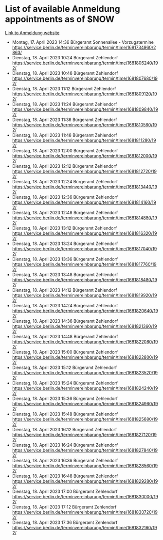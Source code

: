 # List of available Anmeldung appointments as of $NOW
[Link to Anmeldung website](https://service.berlin.de/terminvereinbarung/termin/tag.php?termin=1&anliegen[]=120686&dienstleisterlist=122210,122217,327316,122219,327312,122227,327314,122231,327346,122243,327348,122254,122252,329742,122260,329745,122262,329748,122271,327278,122273,327274,122277,327276,330436,122280,327294,122282,327290,122284,327292,122291,327270,122285,327266,122286,327264,122296,327268,150230,329760,122297,327286,122294,327284,122312,329763,122314,329775,122304,327330,122311,327334,122309,327332,317869,122281,327352,122279,329772,122283,122276,327324,122274,327326,122267,329766,122246,327318,122251,327320,122257,327322,122208,327298,122226,327300&herkunft=http%3A%2F%2Fservice.berlin.de%2Fdienstleistung%2F120686%2F)
- Montag, 17. April 2023 14:36 Bürgeramt Sonnenallee - Vorzugstermine https://service.berlin.de/terminvereinbarung/termin/time/1681734960/2863/
- Dienstag, 18. April 2023 10:24 Bürgeramt Zehlendorf https://service.berlin.de/terminvereinbarung/termin/time/1681806240/192/
- Dienstag, 18. April 2023 10:48 Bürgeramt Zehlendorf https://service.berlin.de/terminvereinbarung/termin/time/1681807680/192/
- Dienstag, 18. April 2023 11:12 Bürgeramt Zehlendorf https://service.berlin.de/terminvereinbarung/termin/time/1681809120/192/
- Dienstag, 18. April 2023 11:24 Bürgeramt Zehlendorf https://service.berlin.de/terminvereinbarung/termin/time/1681809840/192/
- Dienstag, 18. April 2023 11:36 Bürgeramt Zehlendorf https://service.berlin.de/terminvereinbarung/termin/time/1681810560/192/
- Dienstag, 18. April 2023 11:48 Bürgeramt Zehlendorf https://service.berlin.de/terminvereinbarung/termin/time/1681811280/192/
- Dienstag, 18. April 2023 12:00 Bürgeramt Zehlendorf https://service.berlin.de/terminvereinbarung/termin/time/1681812000/192/
- Dienstag, 18. April 2023 12:12 Bürgeramt Zehlendorf https://service.berlin.de/terminvereinbarung/termin/time/1681812720/192/
- Dienstag, 18. April 2023 12:24 Bürgeramt Zehlendorf https://service.berlin.de/terminvereinbarung/termin/time/1681813440/192/
- Dienstag, 18. April 2023 12:36 Bürgeramt Zehlendorf https://service.berlin.de/terminvereinbarung/termin/time/1681814160/192/
- Dienstag, 18. April 2023 12:48 Bürgeramt Zehlendorf https://service.berlin.de/terminvereinbarung/termin/time/1681814880/192/
- Dienstag, 18. April 2023 13:12 Bürgeramt Zehlendorf https://service.berlin.de/terminvereinbarung/termin/time/1681816320/192/
- Dienstag, 18. April 2023 13:24 Bürgeramt Zehlendorf https://service.berlin.de/terminvereinbarung/termin/time/1681817040/192/
- Dienstag, 18. April 2023 13:36 Bürgeramt Zehlendorf https://service.berlin.de/terminvereinbarung/termin/time/1681817760/192/
- Dienstag, 18. April 2023 13:48 Bürgeramt Zehlendorf https://service.berlin.de/terminvereinbarung/termin/time/1681818480/192/
- Dienstag, 18. April 2023 14:12 Bürgeramt Zehlendorf https://service.berlin.de/terminvereinbarung/termin/time/1681819920/192/
- Dienstag, 18. April 2023 14:24 Bürgeramt Zehlendorf https://service.berlin.de/terminvereinbarung/termin/time/1681820640/192/
- Dienstag, 18. April 2023 14:36 Bürgeramt Zehlendorf https://service.berlin.de/terminvereinbarung/termin/time/1681821360/192/
- Dienstag, 18. April 2023 14:48 Bürgeramt Zehlendorf https://service.berlin.de/terminvereinbarung/termin/time/1681822080/192/
- Dienstag, 18. April 2023 15:00 Bürgeramt Zehlendorf https://service.berlin.de/terminvereinbarung/termin/time/1681822800/192/
- Dienstag, 18. April 2023 15:12 Bürgeramt Zehlendorf https://service.berlin.de/terminvereinbarung/termin/time/1681823520/192/
- Dienstag, 18. April 2023 15:24 Bürgeramt Zehlendorf https://service.berlin.de/terminvereinbarung/termin/time/1681824240/192/
- Dienstag, 18. April 2023 15:36 Bürgeramt Zehlendorf https://service.berlin.de/terminvereinbarung/termin/time/1681824960/192/
- Dienstag, 18. April 2023 15:48 Bürgeramt Zehlendorf https://service.berlin.de/terminvereinbarung/termin/time/1681825680/192/
- Dienstag, 18. April 2023 16:12 Bürgeramt Zehlendorf https://service.berlin.de/terminvereinbarung/termin/time/1681827120/192/
- Dienstag, 18. April 2023 16:24 Bürgeramt Zehlendorf https://service.berlin.de/terminvereinbarung/termin/time/1681827840/192/
- Dienstag, 18. April 2023 16:36 Bürgeramt Zehlendorf https://service.berlin.de/terminvereinbarung/termin/time/1681828560/192/
- Dienstag, 18. April 2023 16:48 Bürgeramt Zehlendorf https://service.berlin.de/terminvereinbarung/termin/time/1681829280/192/
- Dienstag, 18. April 2023 17:00 Bürgeramt Zehlendorf https://service.berlin.de/terminvereinbarung/termin/time/1681830000/192/
- Dienstag, 18. April 2023 17:12 Bürgeramt Zehlendorf https://service.berlin.de/terminvereinbarung/termin/time/1681830720/192/
- Dienstag, 18. April 2023 17:36 Bürgeramt Zehlendorf https://service.berlin.de/terminvereinbarung/termin/time/1681832160/192/
